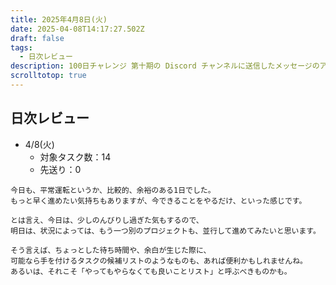 ```yaml
---
title: 2025年4月8日(火)
date: 2025-04-08T14:17:27.502Z
draft: false
tags:
  - 日次レビュー
description: 100日チャレンジ 第十期の Discord チャンネルに送信したメッセージのアーカイブ
scrolltotop: true
---
```


## 日次レビュー

- 4/8(火)
  - 対象タスク数：14
  - 先送り：0

```
今日も、平常運転というか、比較的、余裕のある1日でした。
もっと早く進めたい気持ちもありますが、今できることをやるだけ、といった感じです。

とは言え、今日は、少しのんびりし過ぎた気もするので、
明日は、状況によっては、もう一つ別のプロジェクトも、並行して進めてみたいと思います。

そう言えば、ちょっとした待ち時間や、余白が生じた際に、
可能なら手を付けるタスクの候補リストのようなものも、あれば便利かもしれませんね。
あるいは、それこそ「やってもやらなくても良いことリスト」と呼ぶべきものかも。
```
